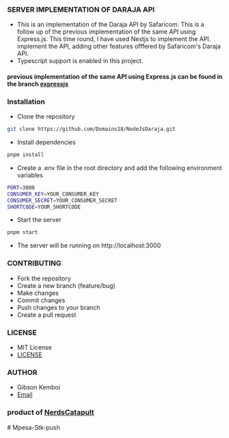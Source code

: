 ### SERVER IMPLEMENTATION OF DARAJA API

-   This is an implementation of the Daraja API by Safaricom. This is a follow up of the previous implementation of the same API using Express.js. This time round, I have used Nestjs to implement the API.
    implement the API, adding other features offfered by Safaricom's Daraja API.
-   Typescript support is enabled in this project.

#### previous implementation of the same API using Express.js can be found in the branch [expressjs](https://github.com/Domains18/NodeJsDaraja/tree/expressjs-branch)

### Installation

-   Clone the repository

```bash
git clone https://github.com/Domains18/NodeJsDaraja.git
```

-   Install dependencies

```bash
pnpm install
```

-   Create a .env file in the root directory and add the following environment variables

```bash
PORT=3000
CONSUMER_KEY=YOUR_CONSUMER_KEY
CONSUMER_SECRET=YOUR_CONSUMER_SECRET
SHORTCODE=YOUR_SHORTCODE
```

-   Start the server

```bash
pnpm start
```

-   The server will be running on http://localhost:3000

### CONTRIBUTING

-   Fork the repository
-   Create a new branch (feature/bug)
-   Make changes
-   Commit changes
-   Push changes to your branch
-   Create a pull request

### LICENSE

-   MIT License
-   [LICENSE](LICENSE)

### AUTHOR

-   Gibson Kemboi
-   [Email](mailto:dev.domains18@gmail.com)

### product of [NerdsCatapult](https://nerds.africa)
#   M p e s a - S t k - p u s h  
 